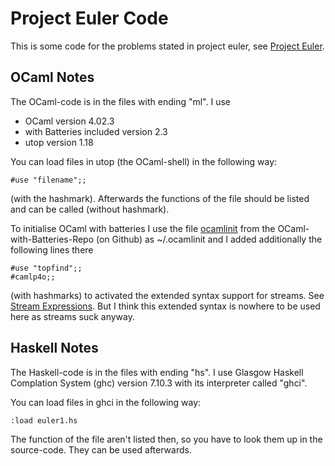 Project Euler Code
==================

This is some code for the problems stated in project euler, see [Project Euler](https://projecteuler.net).


OCaml Notes
-----------

The OCaml-code is in the files with ending "ml".
I use
- OCaml version 4.02.3
- with Batteries included version 2.3
- utop version 1.18

You can load files in utop (the OCaml-shell) in the following way:
```
#use "filename";;
```
(with the hashmark).
Afterwards the functions of the file should be listed
and can be called (without hashmark).

To initialise OCaml with batteries I use the file
[ocamlinit](https://github.com/ocaml-batteries-team/batteries-included/blob/master/ocamlinit)
from the OCaml-with-Batteries-Repo (on Github) as ~/.ocamlinit
and I added additionally the following lines there
```
#use "topfind";;
#camlp4o;;
```
(with hashmarks) to activated the extended syntax support for streams.
See [Stream Expressions](http://mirror.ocamlcore.org/ocaml-tutorial.org/stream_expressions.html).
But I think this extended syntax is nowhere to be used here as streams suck anyway.


Haskell Notes
-------------

The Haskell-code is in the files with ending "hs".
I use Glasgow Haskell Complation System (ghc) version 7.10.3
with its interpreter called "ghci".

You can load files in ghci in the following way:
```
:load euler1.hs
```
The function of the file aren't listed then,
so you have to look them up in the source-code.
They can be used afterwards.

